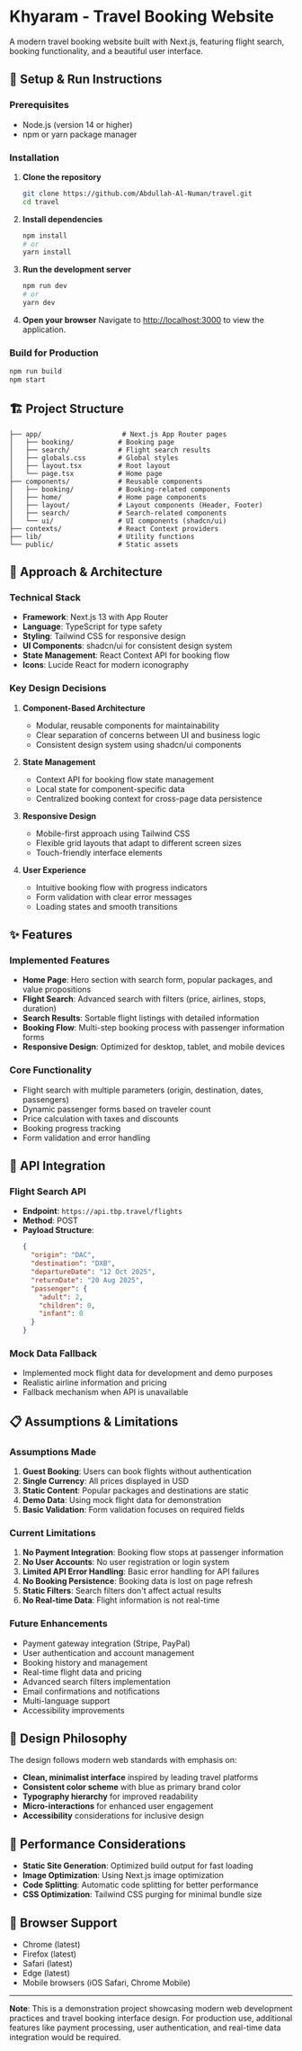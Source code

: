 # Khyaram - Travel Booking Website

A modern travel booking website built with Next.js, featuring flight search, booking functionality, and a beautiful user interface.

## 🚀 Setup & Run Instructions

### Prerequisites
- Node.js (version 14 or higher)
- npm or yarn package manager

### Installation

1. **Clone the repository**
   ```bash
   git clone https://github.com/Abdullah-Al-Numan/travel.git
   cd travel
   ```

2. **Install dependencies**
   ```bash
   npm install
   # or
   yarn install
   ```

3. **Run the development server**
   ```bash
   npm run dev
   # or
   yarn dev
   ```

4. **Open your browser**
   Navigate to [http://localhost:3000](http://localhost:3000) to view the application.

### Build for Production

```bash
npm run build
npm start
```

## 🏗️ Project Structure

```
├── app/                    # Next.js App Router pages
│   ├── booking/           # Booking page
│   ├── search/            # Flight search results
│   ├── globals.css        # Global styles
│   ├── layout.tsx         # Root layout
│   └── page.tsx           # Home page
├── components/            # Reusable components
│   ├── booking/           # Booking-related components
│   ├── home/              # Home page components
│   ├── layout/            # Layout components (Header, Footer)
│   ├── search/            # Search-related components
│   └── ui/                # UI components (shadcn/ui)
├── contexts/              # React Context providers
├── lib/                   # Utility functions
└── public/                # Static assets
```

## 🎯 Approach & Architecture

### Technical Stack
- **Framework**: Next.js 13 with App Router
- **Language**: TypeScript for type safety
- **Styling**: Tailwind CSS for responsive design
- **UI Components**: shadcn/ui for consistent design system
- **State Management**: React Context API for booking flow
- **Icons**: Lucide React for modern iconography

### Key Design Decisions

1. **Component-Based Architecture**
   - Modular, reusable components for maintainability
   - Clear separation of concerns between UI and business logic
   - Consistent design system using shadcn/ui components

2. **State Management**
   - Context API for booking flow state management
   - Local state for component-specific data
   - Centralized booking context for cross-page data persistence

3. **Responsive Design**
   - Mobile-first approach using Tailwind CSS
   - Flexible grid layouts that adapt to different screen sizes
   - Touch-friendly interface elements

4. **User Experience**
   - Intuitive booking flow with progress indicators
   - Form validation with clear error messages
   - Loading states and smooth transitions

## ✨ Features

### Implemented Features
- **Home Page**: Hero section with search form, popular packages, and value propositions
- **Flight Search**: Advanced search with filters (price, airlines, stops, duration)
- **Search Results**: Sortable flight listings with detailed information
- **Booking Flow**: Multi-step booking process with passenger information forms
- **Responsive Design**: Optimized for desktop, tablet, and mobile devices

### Core Functionality
- Flight search with multiple parameters (origin, destination, dates, passengers)
- Dynamic passenger forms based on traveler count
- Price calculation with taxes and discounts
- Booking progress tracking
- Form validation and error handling

## 🔧 API Integration

### Flight Search API
- **Endpoint**: `https://api.tbp.travel/flights`
- **Method**: POST
- **Payload Structure**:
  ```json
  {
    "origin": "DAC",
    "destination": "DXB", 
    "departureDate": "12 Oct 2025",
    "returnDate": "20 Aug 2025",
    "passenger": {
      "adult": 2,
      "children": 0,
      "infant": 0
    }
  }
  ```

### Mock Data Fallback
- Implemented mock flight data for development and demo purposes
- Realistic airline information and pricing
- Fallback mechanism when API is unavailable

## 📋 Assumptions & Limitations

### Assumptions Made
1. **Guest Booking**: Users can book flights without authentication
2. **Single Currency**: All prices displayed in USD
3. **Static Content**: Popular packages and destinations are static
4. **Demo Data**: Using mock flight data for demonstration
5. **Basic Validation**: Form validation focuses on required fields

### Current Limitations
1. **No Payment Integration**: Booking flow stops at passenger information
2. **No User Accounts**: No user registration or login system
3. **Limited API Error Handling**: Basic error handling for API failures
4. **No Booking Persistence**: Booking data is lost on page refresh
5. **Static Filters**: Search filters don't affect actual results
6. **No Real-time Data**: Flight information is not real-time

### Future Enhancements
- Payment gateway integration (Stripe, PayPal)
- User authentication and account management
- Booking history and management
- Real-time flight data and pricing
- Advanced search filters implementation
- Email confirmations and notifications
- Multi-language support
- Accessibility improvements

## 🎨 Design Philosophy

The design follows modern web standards with emphasis on:
- **Clean, minimalist interface** inspired by leading travel platforms
- **Consistent color scheme** with blue as primary brand color
- **Typography hierarchy** for improved readability
- **Micro-interactions** for enhanced user engagement
- **Accessibility** considerations for inclusive design

## 🚀 Performance Considerations

- **Static Site Generation**: Optimized build output for fast loading
- **Image Optimization**: Using Next.js image optimization
- **Code Splitting**: Automatic code splitting for better performance
- **CSS Optimization**: Tailwind CSS purging for minimal bundle size

## 📱 Browser Support

- Chrome (latest)
- Firefox (latest)
- Safari (latest)
- Edge (latest)
- Mobile browsers (iOS Safari, Chrome Mobile)

---

**Note**: This is a demonstration project showcasing modern web development practices and travel booking interface design. For production use, additional features like payment processing, user authentication, and real-time data integration would be required.
